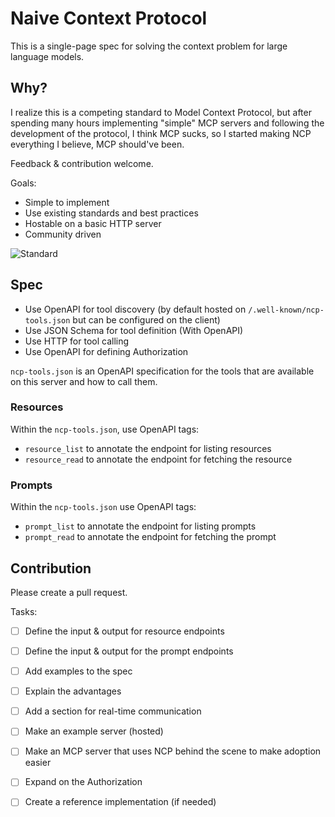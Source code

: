 # Naive Context Protocol
This is a single-page spec for solving the context problem for large language models.

## Why?
I realize this is a competing standard to Model Context Protocol,
but after spending many hours implementing "simple" MCP servers and following the development of the protocol,
I think MCP sucks, so I started making NCP everything I believe, MCP should've been.

Feedback & contribution welcome.

Goals:
- Simple to implement
- Use existing standards and best practices
- Hostable on a basic HTTP server
- Community driven

![Standard](https://imgs.xkcd.com/comics/standards_2x.png)


## Spec
- Use OpenAPI for tool discovery (by default hosted on `/.well-known/ncp-tools.json` but can be configured on the client)
- Use JSON Schema for tool definition (With OpenAPI)
- Use HTTP for tool calling
- Use OpenAPI for defining Authorization

`ncp-tools.json` is an OpenAPI specification for the tools that are available on this server 
and how to call them.

### Resources
Within the `ncp-tools.json`, use OpenAPI tags:
- `resource_list` to annotate the endpoint for listing resources
- `resource_read` to annotate the endpoint for fetching the resource

### Prompts
Within the `ncp-tools.json` use OpenAPI tags:
- `prompt_list` to annotate the endpoint for listing prompts
- `prompt_read` to annotate the endpoint for fetching the prompt

## Contribution
Please create a pull request.

Tasks:
- [ ] Define the input & output for resource endpoints
- [ ] Define the input & output for the prompt endpoints
- [ ] Add examples to the spec
- [ ] Explain the advantages
- [ ] Add a section for real-time communication
- [ ] Make an example server (hosted)
- [ ] Make an MCP server that uses NCP behind the scene to make adoption easier
- [ ] Expand on the Authorization
- [ ] Create a reference implementation (if needed)


